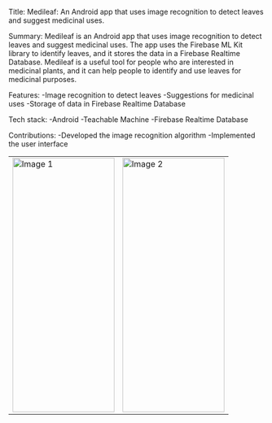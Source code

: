 Title: Medileaf: An Android app that uses image recognition to detect leaves and suggest medicinal uses.

Summary: Medileaf is an Android app that uses image recognition to detect leaves and suggest medicinal uses. 
         The app uses the Firebase ML Kit library to identify leaves, and it stores the data in a Firebase Realtime Database. 
         Medileaf is a useful tool for people who are interested in medicinal plants, and it can help people to identify and use leaves for medicinal purposes.

Features:
-Image recognition to detect leaves
-Suggestions for medicinal uses
-Storage of data in Firebase Realtime Database

Tech stack:
-Android
-Teachable Machine
-Firebase Realtime Database

Contributions:
-Developed the image recognition algorithm
-Implemented the user interface

<table>
  <tr>
    <td><img src="https://github.com/pankaj1101/MediLeaf_LeafAnalyzer/assets/116742441/e9cd4c6b-ff1a-4b6c-a104-d2f6461ae439" alt="Image 1" style="width: 200px; height: 500px;"></td>
    <td><img src="https://github.com/pankaj1101/MediLeaf_LeafAnalyzer/assets/116742441/e9cd4c6b-ff1a-4b6c-a104-d2f6461ae439" alt="Image 2" style="width: 200px; height: 500px;"></td>
  </tr>
</table>


